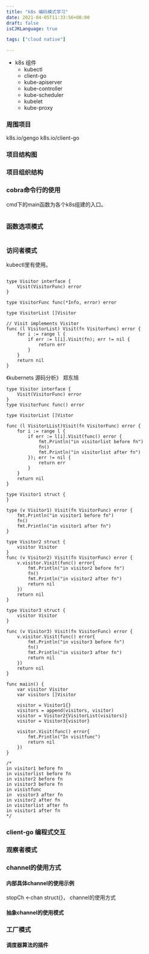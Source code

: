 ```yaml
---
title: "k8s 编码模式学习"
date: 2021-04-05T11:33:56+08:00
draft: false
isCJKLanguage: true

tags: ["cloud native"]

---
```


+ k8s 组件
  + kubectl
  + client-go
  + kube-apiserver
  + kube-controller
  + kube-scheduler
  + kubelet
  + kube-proxy

### 周围项目

k8s.io/gengo
k8s.io/client-go


### 项目结构图

### 项目组织结构



### cobra命令行的使用

cmd下的main函数为各个k8s组建的入口。    

```golang

```


### 函数选项模式

```golang

```

### 访问者模式

kubectl里有使用。

```golang

type Visitor interface {
	Visit(VisitorFunc) error
}

type VisitorFunc func(*Info, error) error

type VisitorList []Visitor

// Visit implements Visitor
func (l VisitorList) Visit(fn VisitorFunc) error {
	for i := range l {
		if err := l[i].Visit(fn); err != nil {
			return err
		}
	}
	return nil
}

```

《kubernets 源码分析》 郑东旭 
```golang
type Visitor interface {
	Visit(VisitorFunc) error
}
type VisitorFunc func() error

type VisitorList []Vistor

func (l VisitorLList)Visit(fn VisitorFunc) error {
	for i := range l {
		if err := l[i].Visit(func() error {
			fmt.Println("in visitorlist before fn")
			fn()
			fmt.Println("in visitorlist after fn")
		}); err != nil {
			return err
		}
	}
	return nil
}

type Visitor1 struct {
}

type (v Visitor1) Visit(fn VisitorFunc) error {
	fmt.Println("in visitor1 before fn")
	fn()
	fmt.Println("in visitor1 after fn")
}

type Visitor2 struct {
	visitor Visitor
}
func (v Visitor2) Visit(fn VisitorFunc) error {
	v.visitor.Visit(func() error{
		fmt.Println("in visitor2 before fn")
		fn()
		fmt.Println("in visitor2 after fn")
		return nil
	})
	return nil
}

type Visitor3 struct {
	visitor Visitor
}

func (v Visitor3) Visit(fn VisitorFunc) error {
	v.visitor.Visit(func() error{
		fmt.Println("in visitor3 before fn")
		fn()
		fmt.Println("in visitor3 after fn")
		return nil
	})
	return nil
}

func maiin() {
	var visitor Visitor
	var visitors []Visitor

	visitor = Visitor1{}
	visitors = append(visitors, visitor)
	visitor = Visitor2{VisitorList(visitors)}
	visitor = Visitor3{visitor}

	visitor.Visit(func() error{
		fmt.Println("In visitfunc")
		return nil
	})
}

/*
in visitor1 before fn
in visitorlist before fn
in visitor2 before fn
in visitor3 before fn
in visistfunc
in  visitor3 after fn
in visitor2 after fn
in visitorlist after fn
in visitor1 after fn
*/

```

### client-go 编程式交互


### 观察者模式

### channel的使用方式

#### 内部具体channel的使用示例

stopCh <-chan struct{}，  channel的使用方式

#### 抽象channel的使用模式



### 工厂模式

#### 调度器算法的插件

```golang

```

### 

```golang

```